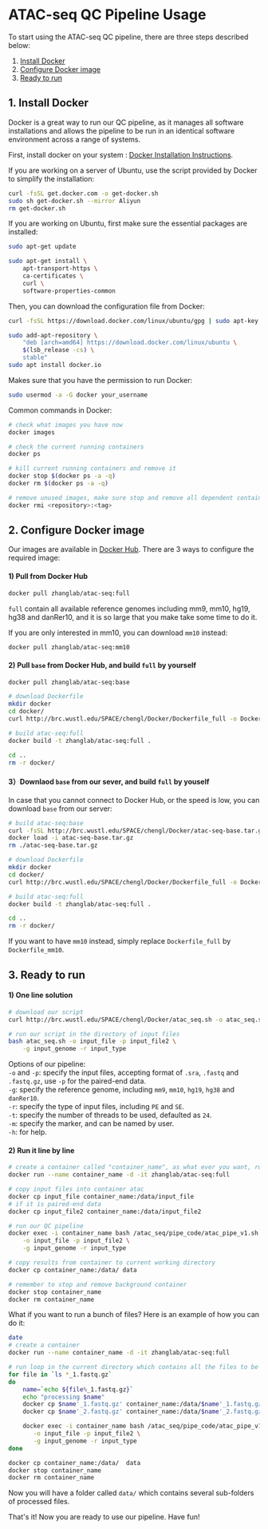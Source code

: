 # ATAC-seq QC Pipeline Usage

To start using the ATAC-seq QC pipeline, there are three steps described below:
1. [Install Docker](#1-install-docker)
2. [Configure Docker image](#2-configure-docker-image)
3. [Ready to run](#3-ready-to-run)

## 1. Install Docker
Docker is a great way to run our QC pipeline, as it manages all software installations and allows the pipeline to be run in an identical software environment across a range of systems.

First, install docker on your system : [Docker Installation Instructions](https://docs.docker.com/engine/installation/).

If you are working on a server of Ubuntu, use the script provided by Docker to simplify the installation:
```bash
curl -fsSL get.docker.com -o get-docker.sh
sudo sh get-docker.sh --mirror Aliyun
rm get-docker.sh
```

If you are working on Ubuntu, first make sure the essential packages are installed:
```bash
sudo apt-get update

sudo apt-get install \
    apt-transport-https \
    ca-certificates \
    curl \
    software-properties-common
```

Then, you can download the configuration file from Docker:
```bash
curl -fsSL https://download.docker.com/linux/ubuntu/gpg | sudo apt-key add -

sudo add-apt-repository \
    "deb [arch=amd64] https://download.docker.com/linux/ubuntu \
    $(lsb_release -cs) \
    stable"
sudo apt install docker.io
```

Makes sure that you have the permission to run Docker:
```bash
sudo usermod -a -G docker your_username
```

Common commands in Docker:
```bash
# check what images you have now
docker images

# check the current running containers
docker ps

# kill current running containers and remove it
docker stop $(docker ps -a -q)
docker rm $(docker ps -a -q)

# remove unused images, make sure stop and remove all dependent containers
docker rmi <repository>:<tag>
```

## 2. Configure Docker image
Our images are available in [Docker Hub](https://hub.docker.com/r/zhanglab/atac-seq/). There are 3 ways to configure the required image:
#### 1) Pull from Docker Hub
```bash
docker pull zhanglab/atac-seq:full
```
`full` contain all available reference genomes including mm9, mm10, hg19, hg38 and danRer10, and it is so large that you make take some time to do it.

If you are only interested in mm10, you can download `mm10` instead:
```bash
docker pull zhanglab/atac-seq:mm10
```

#### 2) Pull `base` from Docker Hub, and build `full` by yourself
```bash
docker pull zhanglab/atac-seq:base

# download Dockerfile
mkdir docker
cd docker/
curl http://brc.wustl.edu/SPACE/chengl/Docker/Dockerfile_full -o Dockerfile

# build atac-seq:full
docker build -t zhanglab/atac-seq:full .

cd ..
rm -r docker/
```

#### 3）Downlaod `base` from our sever, and build `full` by youself
In case that you cannot connect to Docker Hub, or the speed is low, you can download `base` from our server:
```bash
# build atac-seq:base
curl -fsSL http://brc.wustl.edu/SPACE/chengl/Docker/atac-seq-base.tar.gz -o ./atac-seq-base.tar.gz
docker load -i atac-seq-base.tar.gz
rm ./atac-seq-base.tar.gz

# download Dockerfile
mkdir docker
cd docker/
curl http://brc.wustl.edu/SPACE/chengl/Docker/Dockerfile_full -o Dockerfile

# build atac-seq:full
docker build -t zhanglab/atac-seq:full .

cd ..
rm -r docker/
```

If you want to have `mm10` instead, simply replace `Dockerfile_full` by `Dockerfile_mm10`.

## 3. Ready to run
#### 1) One line solution
```bash
# download our script
curl http://brc.wustl.edu/SPACE/chengl/Docker/atac_seq.sh -o atac_seq.sh

# run our script in the directory of input files
bash atac_seq.sh -o input_file -p input_file2 \
    -g input_genome -r input_type
```
Options of our pipeline:\
`-o` and `-p`: specify the input files, accepting format of `.sra`, `.fastq` and `.fastq.gz`, use `-p` for the paired-end data.\
`-g`: specify the reference genome, including `mm9`, `mm10`, `hg19`, `hg38` and `danRer10`.\
`-r`: specify the type of input files, including `PE` and `SE`.\
`-t`: specify the number of threads to be used, defaulted as `24`.\
`-m`: specify the marker, and can be named by user.\
`-h`: for help.

#### 2) Run it line by line
```bash
# create a container called "container_name", as what ever you want, running in the background
docker run --name container_name -d -it zhanglab/atac-seq:full

# copy input files into container atac
docker cp input_file container_name:/data/input_file
# if it is paired-end data
docker cp input_file2 container_name:/data/input_file2

# run our QC pipeline
docker exec -i container_name bash /atac_seq/pipe_code/atac_pipe_v1.sh \
    -o input_file -p input_file2 \
    -g input_genome -r input_type

# copy results from container to current working directory
docker cp container_name:/data/ data

# remember to stop and remove background container
docker stop container_name
docker rm container_name
```

What if you want to run a bunch of files? Here is an example of how you can do it:
```bash
date
# create a container
docker run --name container_name -d -it zhanglab/atac-seq:full

# run loop in the current directory which contains all the files to be run
for file in `ls *_1.fastq.gz`
do
    name=`echo ${file%_1.fastq.gz}`
    echo "processing $name"
    docker cp $name'_1.fastq.gz' container_name:/data/$name'_1.fastq.gz'
    docker cp $name'_2.fastq.gz' container_name:/data/$name'_2.fastq.gz'

    docker exec -i container_name bash /atac_seq/pipe_code/atac_pipe_v1.sh \
       -o input_file -p input_file2 \
       -g input_genome -r input_type
done

docker cp container_name:/data/  data
docker stop container_name
docker rm container_name
```
Now you will have a folder called `data/` which contains several sub-folders of processed files.

That's it! Now you are ready to use our pipeline. Have fun!
